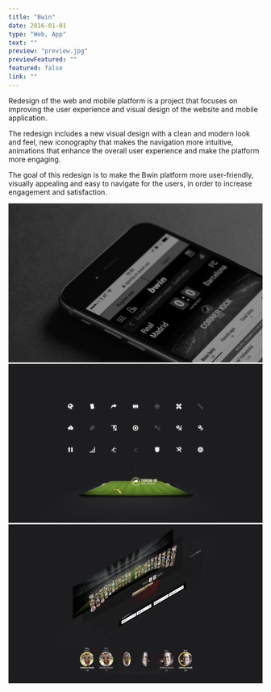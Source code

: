 ```yaml
---
title: "Bwin"
date: 2016-01-01
type: "Web, App"
text: ""
preview: "preview.jpg"
previewFeatured: ""
featured: false
link: ""
---
```

<div class="description">

Redesign of the web and mobile platform is a project that focuses on improving the user experience and visual design of the website and mobile application. 

The redesign includes a new visual design with a clean and modern look and feel, new iconography that makes the navigation more intuitive, animations that enhance the overall user experience and make the platform more engaging. 

The goal of this redesign is to make the Bwin platform more user-friendly, visually appealing and easy to navigate for the users, in order to increase engagement and satisfaction.

</div>

![](1.jpg)
![](2.jpg)
![](3.jpg)
